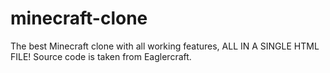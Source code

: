 # minecraft-clone
The best Minecraft clone with all working features, ALL IN A SINGLE HTML FILE! Source code is taken from Eaglercraft.
